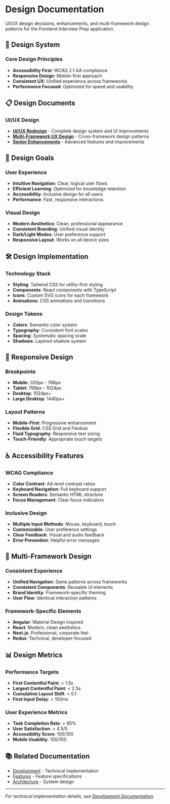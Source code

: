 # Design Documentation

UI/UX design decisions, enhancements, and multi-framework design patterns for the Frontend Interview Prep application.

## 🎨 Design System

### Core Design Principles

- **Accessibility First**: WCAG 2.1 AA compliance
- **Responsive Design**: Mobile-first approach
- **Consistent UX**: Unified experience across frameworks
- **Performance Focused**: Optimized for speed and usability

## 📋 Design Documents

### UI/UX Design

- **[UI/UX Redesign](./UI-UX-REDESIGN.md)** - Complete design system and UI improvements
- **[Multi-Framework UX Design](./MULTI-FRAMEWORK-UX-DESIGN.md)** - Cross-framework design patterns
- **[Senior Enhancements](./SENIOR-ENHANCEMENTS.md)** - Advanced features and improvements

## 🎯 Design Goals

### User Experience

- **Intuitive Navigation**: Clear, logical user flows
- **Efficient Learning**: Optimized for knowledge retention
- **Accessibility**: Inclusive design for all users
- **Performance**: Fast, responsive interactions

### Visual Design

- **Modern Aesthetics**: Clean, professional appearance
- **Consistent Branding**: Unified visual identity
- **Dark/Light Modes**: User preference support
- **Responsive Layout**: Works on all device sizes

## 🛠️ Design Implementation

### Technology Stack

- **Styling**: Tailwind CSS for utility-first styling
- **Components**: React components with TypeScript
- **Icons**: Custom SVG icons for each framework
- **Animations**: CSS animations and transitions

### Design Tokens

- **Colors**: Semantic color system
- **Typography**: Consistent font scales
- **Spacing**: Systematic spacing scale
- **Shadows**: Layered shadow system

## 📱 Responsive Design

### Breakpoints

- **Mobile**: 320px - 768px
- **Tablet**: 768px - 1024px
- **Desktop**: 1024px+
- **Large Desktop**: 1440px+

### Layout Patterns

- **Mobile-First**: Progressive enhancement
- **Flexible Grid**: CSS Grid and Flexbox
- **Fluid Typography**: Responsive text sizing
- **Touch-Friendly**: Appropriate touch targets

## ♿ Accessibility Features

### WCAG Compliance

- **Color Contrast**: AA level contrast ratios
- **Keyboard Navigation**: Full keyboard support
- **Screen Readers**: Semantic HTML structure
- **Focus Management**: Clear focus indicators

### Inclusive Design

- **Multiple Input Methods**: Mouse, keyboard, touch
- **Customizable**: User preference settings
- **Clear Feedback**: Visual and audio feedback
- **Error Prevention**: Helpful error messages

## 🎨 Multi-Framework Design

### Consistent Experience

- **Unified Navigation**: Same patterns across frameworks
- **Consistent Components**: Reusable UI elements
- **Brand Identity**: Framework-specific theming
- **User Flow**: Identical interaction patterns

### Framework-Specific Elements

- **Angular**: Material Design inspired
- **React**: Modern, clean aesthetics
- **Next.js**: Professional, corporate feel
- **Redux**: Technical, developer-focused

## 📊 Design Metrics

### Performance Targets

- **First Contentful Paint**: < 1.5s
- **Largest Contentful Paint**: < 2.5s
- **Cumulative Layout Shift**: < 0.1
- **First Input Delay**: < 100ms

### User Experience Metrics

- **Task Completion Rate**: > 95%
- **User Satisfaction**: > 4.5/5
- **Accessibility Score**: 100/100
- **Mobile Usability**: 100/100

## 📚 Related Documentation

- [Development](../development/) - Technical implementation
- [Features](../development/FEATURES.md) - Feature specifications
- [Architecture](../development/ARCHITECTURE.md) - System design

---

_For technical implementation details, see [Development Documentation](../development/)._
